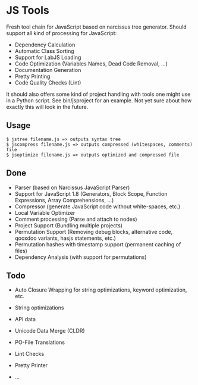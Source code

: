 JS Tools
========

Fresh tool chain for JavaScript based on narcissus tree generator. Should support all kind of processing for JavaScript:

- Dependency Calculation
- Automatic Class Sorting
- Support for LabJS Loading
- Code Optimization (Variables Names, Dead Code Removal, ...)
- Documentation Generation
- Pretty Printing 
- Code Quality Checks (Lint)

It should also offers some kind of project handling with tools one might use in a Python script. See bin/jsproject for an example. Not yet sure about how exactly this will look in the future.

Usage
-----

    $ jstree filename.js => outputs syntax tree
    $ jscompress filename.js => outputs compressed (whitespaces, comments) file
    $ jsoptimize filename.js => outputs optimized and compressed file

Done
----

- Parser (based on Narcissus JavaScript Parser)
- Support for JavaScript 1.8 (Generators, Block Scope, Function Expressions, Array Comprehensions, ...)
- Compressor (generate JavaScript code without white-spaces, etc.)
- Local Variable Optimizer
- Comment processing (Parse and attach to nodes)
- Project Support (Bundling multiple projects)
- Permutation Support (Removing debug blocks, alternative code, qooxdoo variants, hasjs statements, etc.)
- Permutation hashes with timestamp support (permanent caching of files)
- Dependency Analysis (with support for permutations)

Todo
----

- Auto Closure Wrapping for string optimizations, keyword optimization, etc.
- String optimizations

- API data
- Unicode Data Merge (CLDR)
- PO-File Translations

- Lint Checks
- Pretty Printer
- ...
